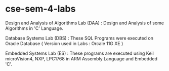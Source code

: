 # cse-sem-4-labs
Design and Analysis of Algorithms Lab (DAA) : Design and Analysis of some Algorithms in 'C' Language.

Database Systems Lab (DBS) : These SQL Programs were executed on Oracle Database ( Version used in Labs : Orcale 11G XE )

Embedded Systems Lab (ES) : These programs are executed using Keil microVision4, NXP, LPC1768 in ARM Assembly Language and Embedded 'C'.
